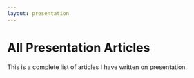 ```yaml
---
layout: presentation
---
```

# All Presentation Articles
This is a complete list of articles I have written on presentation. 